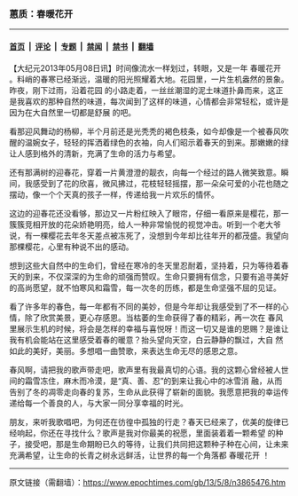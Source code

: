 ### 蕙质：春暖花开

---

#### [首页](../../../..?n3865476) &nbsp;|&nbsp; [评论](../../../../../epoch-comment?n3865476) &nbsp;|&nbsp; [专题](../../../../../epoch-special?n3865476) &nbsp;|&nbsp; [禁闻](../../../../../epoch-news?n3865476) &nbsp;|&nbsp; [禁书](../../../../../books?n3865476) &nbsp;|&nbsp; [翻墙](https://github.com/gfw-breaker/nogfw/blob/master/README.md?n3865476)


<div class="post_content" id="artbody" itemprop="articleBody">
 <!-- article content begin -->
 <p>
  【大纪元2013年05月08日讯】时间像流水一样划过，转眼，又是一年
  <ok href="https://www.epochtimes.com/gb/tag/%E6%98%A5%E6%9A%96%E8%8A%B1%E5%BC%80.html">
   春暖花开
  </ok>
  。料峭的春寒已经渐远，温暖的阳光照耀着大地。花园里，一片生机盎然的景象。昨夜，刚下过雨，沿着花园 的小路走着，一丝丝潮湿的泥土味道扑鼻而来，这正是我喜欢的那种自然的味道，每次闻到了这样的味道，心情都会非常轻松，或许是因为在大自然里一切都是舒展 的吧。
 </p>
 <p>
  看那迎风舞动的杨柳，半个月前还是光秃秃的褐色枝条，如今却像是一个被春风吹醒的温婉女子，轻轻的挥洒着绿色的衣袖，向人们昭示着春天的到来。那嫩嫩的绿让人感到格外的清新，充满了生命的活力与希望。
 </p>
 <p>
  还有那满树的迎春花，穿着一片黄澄澄的靓衣，向每一个经过的路人微笑致意。瞬间，我感受到了花的欣喜，微风拂过，花枝轻轻摇摆，那一朵朵可爱的小花也随之摆动，像一个个天真的孩子一样，传递给我一片欢乐的情怀。
 </p>
 <p>
  这边的迎春花还没看够，那边又一片粉红映入了眼帘，仔细一看原来是樱花，那一簇簇竞相开放的花朵娇艳明亮，给人一种非常愉悦的视觉冲击。听到一个老大爷说，有一棵樱花去年冬天差点被冻死了，没想到今年却比往年开的都茂盛。我望向那棵樱花，心里有种说不出的感动。
 </p>
 <p>
  想到这些大自然中的生命们，曾经在寒冷的冬天里忍耐着，坚持着，只为等待着春天的到来，不仅深深的为生命的顽强而赞叹。生命只要拥有信念，只要有追寻美好的高尚愿望，就不怕寒风和霜雪，每一次冬的历练，都是生命坚强不屈的见证。
 </p>
 <p>
  看了许多年的春色，每一年都有不同的美妙，但是今年却让我感受到了不一样的心情，除了欣赏美景，更心存感恩。当枯萎的生命获得了春的精彩，再一次在 春风里展示生机的时候，将会是怎样的幸福与喜悦呀！而这一切又是谁的恩赐？是谁让我有机会能站在这里感受着春的暖意？抬头望向天空，白云静静的飘过，大自 然如此的美好，美丽。多想唱一曲赞歌，来表达生命无尽的感恩之意。
 </p>
 <p>
  春风啊，请把我的歌声带走吧，歌声里有我最真切的心语。我的这颗心曾经被人世间的霜雪冻住，麻木而冷漠，是“真、善、忍”的到来让我心中的冰雪消 融，从而告别了冬的凋零走向春的复苏，生命从此获得了崭新的面貌。我愿意把我的幸运传递给每一个善良的人，与大家一同分享幸福的时光。
 </p>
 <p>
  朋友，来听我歌唱吧，为何还在彷徨中孤独的行走？春天已经来了，优美的旋律已经响起，你还在寻找什么？歌声是我对你最美的祝愿，里面装着着一颗希望 的种子，接受吧，那是生命期盼已久的等待，让我们共同把这颗种子种在心间，让未来充满希望，让生命的长青之树永远鲜活，让世界的每一个角落都
  <ok href="https://www.epochtimes.com/gb/tag/%E6%98%A5%E6%9A%96%E8%8A%B1%E5%BC%80.html">
   春暖花开
  </ok>
  ！
 </p>
 <!-- article content end -->
 <div id="below_article_ad">
 </div>
</div>


---

原文链接（需翻墙）：https://www.epochtimes.com/gb/13/5/8/n3865476.htm